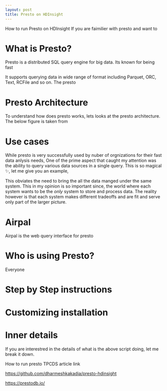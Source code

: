 ```yaml
---
layout: post
title: Presto on HDInsight
---
```


How to run Presto on HDInsight
If you are faimilier with presto and want to 

# What is Presto?
Presto is a distributed SQL query engine for big data.
Its known for being fast

It supports querying data in wide range of format including Parquet, ORC, Text, RCFile and so on.
The presto 

# Presto Architecture
To understand how does presto works, lets looks at the presto architecture. The below figure is taken from 

# Use cases
While presto is very successfully used by nuber of orgnizations for their fast data anlysis needs,
One of the prime aspect that caught my attention was the ability to query various data sources in a single query. This is so magical ✨, let me give you an example,


This obviates the need to bring the all the data manged under the same system. This in my opinion is so important since, the world where each system wants to be the _only_ system to store and process data.
The reality however is that each system makes different tradeoffs and are fit and serve only part of the larger picture.

# Airpal
Airpal is the web query interface for presto

# Who is using Presto?
Everyone

# Step by Step instructions

# Customizing installation

# Inner details
If you are interestred in the details of what is the above script doing, let me break it down.

How to run presto TPCDS article link

https://github.com/dharmeshkakadia/presto-hdinsight

https://prestodb.io/
